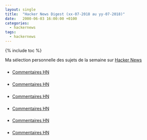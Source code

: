 ```yaml
---
layout: single
title:  "Hacker News Digest (xx-07-2018 au yy-07-2018)"
date:   2000-06-03 16:00:00 +0100
categories:
  - hackernews
tags:
  - hackernews
---
```


{% include toc %}

Ma sélection personnelle des sujets de la semaine sur
[Hacker News](https://news.ycombinator.com/)


### []()
- [Commentaires HN]()

### []()
- [Commentaires HN]()

### []()
- [Commentaires HN]()

### []()
- [Commentaires HN]()

### []()
- [Commentaires HN]()

### []()
- [Commentaires HN]()
